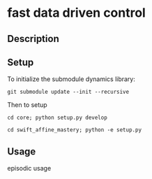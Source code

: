# fast data driven control

## Description


## Setup
To initialize the submodule dynamics library:
```
git submodule update --init --recursive
```
Then to setup
```
cd core; python setup.py develop

cd swift_affine_mastery; python -e setup.py
```
## Usage

episodic usage
